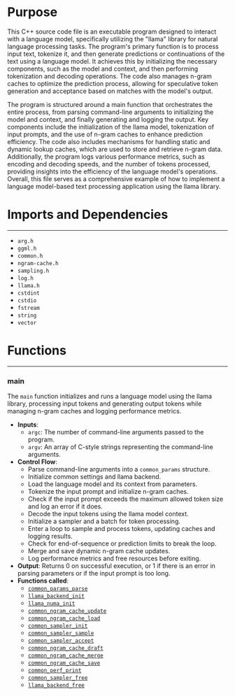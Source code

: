 # Purpose
This C++ source code file is an executable program designed to interact with a language model, specifically utilizing the "llama" library for natural language processing tasks. The program's primary function is to process input text, tokenize it, and then generate predictions or continuations of the text using a language model. It achieves this by initializing the necessary components, such as the model and context, and then performing tokenization and decoding operations. The code also manages n-gram caches to optimize the prediction process, allowing for speculative token generation and acceptance based on matches with the model's output.

The program is structured around a main function that orchestrates the entire process, from parsing command-line arguments to initializing the model and context, and finally generating and logging the output. Key components include the initialization of the llama model, tokenization of input prompts, and the use of n-gram caches to enhance prediction efficiency. The code also includes mechanisms for handling static and dynamic lookup caches, which are used to store and retrieve n-gram data. Additionally, the program logs various performance metrics, such as encoding and decoding speeds, and the number of tokens processed, providing insights into the efficiency of the language model's operations. Overall, this file serves as a comprehensive example of how to implement a language model-based text processing application using the llama library.
# Imports and Dependencies

---
- `arg.h`
- `ggml.h`
- `common.h`
- `ngram-cache.h`
- `sampling.h`
- `log.h`
- `llama.h`
- `cstdint`
- `cstdio`
- `fstream`
- `string`
- `vector`


# Functions

---
### main<!-- {{#callable:main}} -->
The `main` function initializes and runs a language model using the llama library, processing input tokens and generating output tokens while managing n-gram caches and logging performance metrics.
- **Inputs**:
    - `argc`: The number of command-line arguments passed to the program.
    - `argv`: An array of C-style strings representing the command-line arguments.
- **Control Flow**:
    - Parse command-line arguments into a `common_params` structure.
    - Initialize common settings and llama backend.
    - Load the language model and its context from parameters.
    - Tokenize the input prompt and initialize n-gram caches.
    - Check if the input prompt exceeds the maximum allowed token size and log an error if it does.
    - Decode the input tokens using the llama model context.
    - Initialize a sampler and a batch for token processing.
    - Enter a loop to sample and process tokens, updating caches and logging results.
    - Check for end-of-sequence or prediction limits to break the loop.
    - Merge and save dynamic n-gram cache updates.
    - Log performance metrics and free resources before exiting.
- **Output**: Returns 0 on successful execution, or 1 if there is an error in parsing parameters or if the input prompt is too long.
- **Functions called**:
    - [`common_params_parse`](../../common/arg.cpp.driver.md#common_params_parse)
    - [`llama_backend_init`](../../src/llama.cpp.driver.md#llama_backend_init)
    - [`llama_numa_init`](../../src/llama.cpp.driver.md#llama_numa_init)
    - [`common_ngram_cache_update`](../../common/ngram-cache.cpp.driver.md#common_ngram_cache_update)
    - [`common_ngram_cache_load`](../../common/ngram-cache.cpp.driver.md#common_ngram_cache_load)
    - [`common_sampler_init`](../../common/sampling.cpp.driver.md#common_sampler_init)
    - [`common_sampler_sample`](../../common/sampling.cpp.driver.md#common_sampler_sample)
    - [`common_sampler_accept`](../../common/sampling.cpp.driver.md#common_sampler_accept)
    - [`common_ngram_cache_draft`](../../common/ngram-cache.cpp.driver.md#common_ngram_cache_draft)
    - [`common_ngram_cache_merge`](../../common/ngram-cache.cpp.driver.md#common_ngram_cache_merge)
    - [`common_ngram_cache_save`](../../common/ngram-cache.cpp.driver.md#common_ngram_cache_save)
    - [`common_perf_print`](../../common/sampling.cpp.driver.md#common_perf_print)
    - [`common_sampler_free`](../../common/sampling.cpp.driver.md#common_sampler_free)
    - [`llama_backend_free`](../../src/llama.cpp.driver.md#llama_backend_free)


